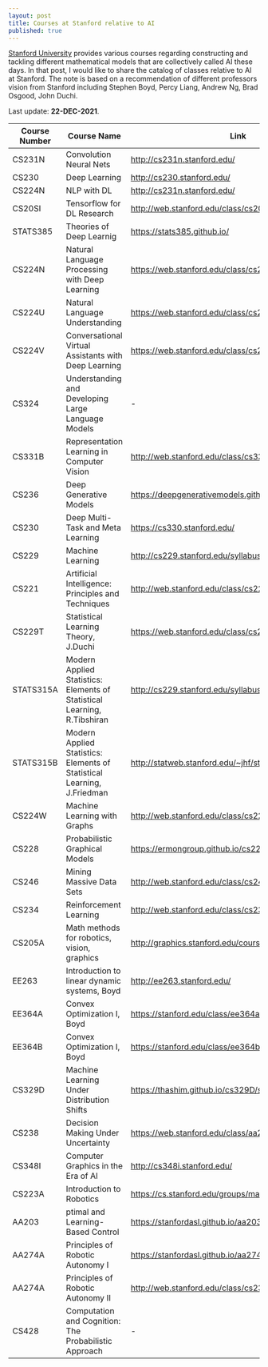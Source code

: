 ```yaml
---
layout: post
title: Courses at Stanford relative to AI
published: true
---
```


[Stanford University](https://www.stanford.edu/) provides various courses regarding constructing and tackling different mathematical models that are collectively called AI these days. In that post, I would like to share the catalog of classes relative to AI at Stanford. The note is based on a recommendation of different professors vision from Stanford including Stephen Boyd, Percy Liang, Andrew Ng, Brad Osgood, John Duchi.

Last update: **22-DEC-2021**.

| Course Number  | Course Name  | Link  | Slides or Lecture Notes  | Videos   |
|---|---|---|---|---|
| CS231N  | Convolution Neural Nets   |  http://cs231n.stanford.edu/  |  +  |   + |
| CS230  | Deep Learning  |  http://cs230.stanford.edu/  |  -  |   + |
| CS224N  | NLP with DL   |  http://cs231n.stanford.edu/  |  +  |   + |
| CS20SI  | Tensorflow for DL Research  |  http://web.stanford.edu/class/cs20si/  |  -  |   + |
| STATS385  | Theories of Deep Learnig  |  https://stats385.github.io/  |  +  |   + |
| CS224N  | Natural Language Processing with Deep Learning  | https://web.stanford.edu/class/cs224u/index.html  |  -  |   + |
| CS224U  | Natural Language Understanding  | https://web.stanford.edu/class/cs224u/index.html  |  -  |   + |
| CS224V | Conversational Virtual Assistants with Deep Learning |  https://web.stanford.edu/class/cs224v/schedule.html  | + |  -  |
| CS324 | Understanding and Developing Large Language Models | -  | - | - |
| CS331B  | Representation Learning in Computer Vision  | http://web.stanford.edu/class/cs331b/schedule.html |  -  |   + |
| CS236  | Deep Generative Models  |  https://deepgenerativemodels.github.io/syllabus.html  |  -  |   + |
| CS230  | Deep Multi-Task and Meta Learning  |  https://cs330.stanford.edu/   |  +  |   + |
| CS229  | Machine Learning  |  http://cs229.stanford.edu/syllabus.html   |  +  |   + |
| CS221  | Artificial Intelligence: Principles and Techniques  |  http://web.stanford.edu/class/cs221/   |  - |   + |
| CS229T  | Statistical Learning Theory, J.Duchi  |  https://web.stanford.edu/class/cs229t/   |  -  |   + |
| STATS315A  | Modern Applied Statistics: Elements of Statistical Learning, R.Tibshiran  |  http://cs229.stanford.edu/syllabus.html   |  -  |   - |
| STATS315B  | Modern Applied Statistics: Elements of Statistical Learning, J.Friedman  |  http://statweb.stanford.edu/~jhf/stats315b.html   |  -  |   - |
| CS224W  | Machine Learning with Graphs  |  http://web.stanford.edu/class/cs224w/   |  -  |   + |
| CS228  | Probabilistic Graphical Models  |  https://ermongroup.github.io/cs228-notes/   |  -  |   + |
| CS246  | Mining Massive Data Sets  |  http://web.stanford.edu/class/cs246/    |  +  |   - |
| CS234  | Reinforcement Learning  | http://web.stanford.edu/class/cs234/schedule.html    |  -  |   + |
| CS205A  | Math methods for robotics, vision, graphics  |  http://graphics.stanford.edu/courses/cs205a/|  -  |   + |
| EE263  | Introduction to linear dynamic systems, Boyd  |  http://ee263.stanford.edu/|  +  |   + |
| EE364A  | Convex Optimization I, Boyd  |  https://stanford.edu/class/ee364a/ |  +  |   + |
| EE364B  | Convex Optimization I, Boyd  |  https://stanford.edu/class/ee364b/ |  +  |   + |
| CS329D | Machine Learning Under Distribution Shifts | https://thashim.github.io/cs329D/schedule/  |  -  |   - |
| CS238 | Decision Making Under Uncertainty |  https://web.stanford.edu/class/aa228/cgi-bin/wp/  |  -  |   - |
| CS348I | Computer Graphics in the Era of AI | http://cs348i.stanford.edu/ | - | - |
| CS223A | Introduction to Robotics | https://cs.stanford.edu/groups/manips/teaching/cs223a/  | + | + |
| AA203 | ptimal and Learning-Based Control | https://stanfordasl.github.io/aa203/ | + | - |
| AA274A | Principles of Robotic Autonomy I | https://stanfordasl.github.io/aa274a/ | https://stanfordasl.github.io/aa274a/ | + | - |
| AA274A | Principles of Robotic Autonomy II | http://web.stanford.edu/class/cs237b/ | + | - |
| CS428 | Computation and Cognition: The Probabilistic Approach | -| - | - |
